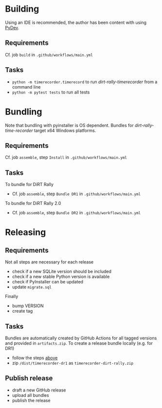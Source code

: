# Building

Using an IDE is recommended, the author has been content with using [PyDev](https://www.pydev.org/). 

## Requirements
Cf. job `build` in `.github/workflows/main.yml`

## Tasks
- `python -m timerecorder.timerecord` to run *dirt-rally-timerecorder* from a command line
- `python -m pytest tests` to run all tests

# Bundling

Note that bundling with pyinstaller is OS dependent. Bundles for *dirt-rally-time-recorder* target x64 Windows platforms. 

## Requirements
Cf. job `assemble`, step `Install` in `.github/workflows/main.yml`

## Tasks

To bundle for DiRT Rally
* Cf. job `assemble`, step `Bundle DR1` in `.github/workflows/main.yml`

To bundle for DiRT Rally 2.0
* Cf. job `assemble`, step `Bundle DR2` in `.github/workflows/main.yml`

# Releasing

## Requirements
Not all steps are necessary for each release
- check if a new SQLite version should be included
- check if a new stable Python version is available
- check if PyInstaller can be updated
- update `migrate.sql`

Finally
- bump VERSION
- create tag

## Tasks

Bundles are automatically created by GitHub Actions for all tagged versions and provided in `artifacts.zip`. To create a release bundle locally (e.g. for DR1)
- follow the steps [above](#bundling)
- zip `/dist/timerecorder-dr1` as `timerecorder-dirt-rally.zip`

## Publish release
- draft a new GitHub release
- upload all bundles
- publish the release


